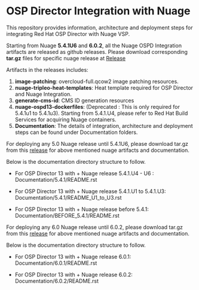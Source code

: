 # OSP Director Integration with Nuage

This repository provides information, architecture and deployment steps for integrating Red Hat OSP Director with Nuage VSP.

Starting from Nuage **5.4.1U6** and **6.0.2**, all the Nuage OSPD Integration artifacts are released as github releases. Please download corresponding **tar.gz** files for specific nuage release at [Release](https://github.com/nuagenetworks/nuage-ospdirector/releases) 

Artifacts in the releases includes:

1. **image-patching**: overcloud-full.qcow2 image patching resources.
2. **nuage-tripleo-heat-templates**: Heat template required for OSP Director and Nuage Integration.
3. **generate-cms-id**: CMS ID generation resources
4. **nuage-ospd13-dockerfiles**: (Deprecated : This is only required for 5.4.1u1 to 5.4.1u3). Starting from 5.4.1.U4, please refer to Red Hat Build Services for acquiring Nuage containers.
5. **Documentation**: The details of integration, architecture and deployment steps can be found under Documentation folders.

For deploying any 5.0 Nuage release until 5.4.1U6, please download tar.gz from this [release](https://github.com/nuagenetworks/nuage-ospdirector/releases/tag/osp-13.541U6.1) for above mentioned nuage artifacts and documentation. 

Below is the documentation directory structure to follow.
 
   * For OSP Director 13 with + Nuage release 5.4.1.U4 - U6 : Documentation/5.4.1/README.rst
        
   * For OSP Director 13 with + Nuage release 5.4.1.U1 to 5.4.1.U3: Documentation/5.4.1/README_U1_to_U3.rst
    
   * For OSP Director 13 with + Nuage release before 5.4.1: Documentation/BEFORE_5.4.1/README.rst  

For deploying any 6.0 Nuage release until 6.0.2,  please download tar.gz from this [release](https://github.com/nuagenetworks/nuage-ospdirector/releases/tag/osp-13.602.1) for above mentioned nuage artifacts and documentation.     

Below is the documentation directory structure to follow.


   * For OSP Director 13 with + Nuage release 6.0.1: Documentation/6.0.1/README.rst
    
   * For OSP Director 13 with + Nuage release 6.0.2: Documentation/6.0.2/README.rst

 
